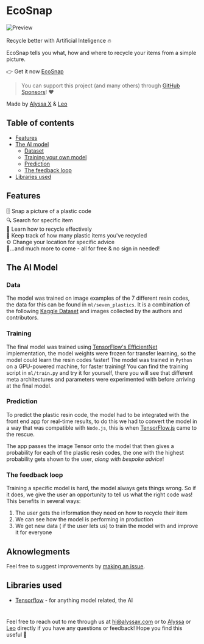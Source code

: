 # EcoSnap

![Preview](preview.gif)
<br>
<br>
Recycle better with Artificial Inteligence 🔥

EcoSnap tells you what, how and where to recycle your items from a simple picture.

👉 Get it now [EcoSnap](ecosnap.vercel.app)

> You can support this project (and many others) through [GitHub Sponsors](https://github.com/sponsors/alyssaxuu)! ❤️

Made by [Alyssa X](https://twitter.com/alyssaxuu) & [Leo](https://www.linkedin.com/in/leonorfurtado/)

## Table of contents

- [Features](#features)
- [The AI model](#the-ai-model)
	- [Dataset](#dataset)
	- [Training your own model](#training)
	- [Prediction](#prediction)
    - [The feedback loop](#feedback)
- [Libraries used](#libraries-used)

## Features

🗄 Snap a picture of a plastic code<br>  🔍 Search for specific item<br>  🔮 Learn how to recycle effectively <br> 🧩 Keep track of how many plastic items you've recycled<br>⚙️ Change your location for specific advice<br> 🌙...and much more to come - all for free & no sign in needed!

## The AI Model

### Data

The model was trained on image examples of the 7 different resin codes, the data for this can be found in `ml/seven_plastics`. It is a combination of the following [Kaggle Dataset](https://www.kaggle.com/datasets/piaoya/plastic-recycling-codes) and images collected by the authors and contributors.

### Training

The final model was trained using [TensorFlow's EfficientNet](https://www.tensorflow.org/api_docs/python/tf/keras/applications/efficientnet_v2/EfficientNetV2B0) implementation, the model weights were frozen for transfer learning, so the model could learn the resin codes faster! The model was trained in `Python` on a GPU-powered machine, for faster training! You can find the training script in `ml/train.py` and try it for yourself, there you will see that different meta architectures and parameters were experimented with before arriving at the final model.

### Prediction

To predict the plastic resin code, the model had to be integrated with the front end app for real-time results, to do this we had to convert the model in a way that was compatible with `Node.js`, this is when [TensorFlow.js](https://www.tensorflow.org/js) came to the rescue.

The app passes the image Tensor onto the model that then gives a probability for each of the plastic resin codes, the one with the highest probability gets shown to the user, *along with bespoke advice*!

### The feedback loop

Training a specific model is hard, the model always gets things wrong. So if it does, we give the user an opportunity to tell us what the right code was! This benefits in several ways:

1. The user gets the information they need on how to recycle their item
2. We can see how the model is performing in production
3. We get new data ( if the user lets us) to train the model with and improve it for everyone

## Aknowlegments


Feel free to suggest improvements by [making an issue](https://github.com/alyssaxuu/econap/issues/new).


## Libraries used

- [Tensorflow](https://www.tensorflow.org/) - for anything model related, the AI

#

Feel free to reach out to me through us at hi@alyssax.com or to [Alyssa](https://twitter.com/alyssaxuu) or [Leo](https://www.linkedin.com/in/leonorfurtado/) directly if you have any questions or feedback! Hope you find this useful 💜
